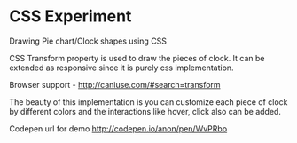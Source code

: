 # CSS Experiment
Drawing Pie chart/Clock shapes using CSS

CSS Transform property is used to draw the pieces of clock. It can be extended as responsive since it is purely css implementation.

Browser support - http://caniuse.com/#search=transform

The beauty of this implementation is you can customize each piece of clock by different colors and the interactions like hover, click also can be added.

Codepen url for demo http://codepen.io/anon/pen/WvPRbo